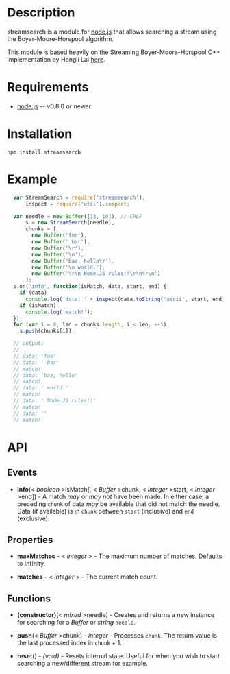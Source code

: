 Description
===========

streamsearch is a module for [node.js](http://nodejs.org/) that allows searching a stream using the Boyer-Moore-Horspool algorithm.

This module is based heavily on the Streaming Boyer-Moore-Horspool C++ implementation by Hongli Lai [here](https://github.com/FooBarWidget/boyer-moore-horspool).


Requirements
============

* [node.js](http://nodejs.org/) -- v0.8.0 or newer


Installation
============

    npm install streamsearch

Example
=======

```javascript
  var StreamSearch = require('streamsearch'),
      inspect = require('util').inspect;

  var needle = new Buffer([13, 10]), // CRLF
      s = new StreamSearch(needle),
      chunks = [
        new Buffer('foo'),
        new Buffer(' bar'),
        new Buffer('\r'),
        new Buffer('\n'),
        new Buffer('baz, hello\r'),
        new Buffer('\n world.'),
        new Buffer('\r\n Node.JS rules!!\r\n\r\n')
      ];
  s.on('info', function(isMatch, data, start, end) {
    if (data)
      console.log('data: ' + inspect(data.toString('ascii', start, end)));
    if (isMatch)
      console.log('match!');
  });
  for (var i = 0, len = chunks.length; i < len; ++i)
    s.push(chunks[i]);

  // output:
  //
  // data: 'foo'
  // data: ' bar'
  // match!
  // data: 'baz, hello'
  // match!
  // data: ' world.'
  // match!
  // data: ' Node.JS rules!!'
  // match!
  // data: ''
  // match!
```


API
===

Events
------

* **info**(< _boolean_ >isMatch[, < _Buffer_ >chunk, < _integer_ >start, < _integer_ >end]) - A match _may_ or _may not_ have been made. In either case, a preceding `chunk` of data _may_ be available that did not match the needle. Data (if available) is in `chunk` between `start` (inclusive) and `end` (exclusive).


Properties
----------

* **maxMatches** - < _integer_ > - The maximum number of matches. Defaults to Infinity.

* **matches** - < _integer_ > - The current match count.


Functions
---------

* **(constructor)**(< _mixed_ >needle) - Creates and returns a new instance for searching for a _Buffer_ or _string_ `needle`.

* **push**(< _Buffer_ >chunk) - _integer_ - Processes `chunk`. The return value is the last processed index in `chunk` + 1.

* **reset**() - _(void)_ - Resets internal state. Useful for when you wish to start searching a new/different stream for example.
